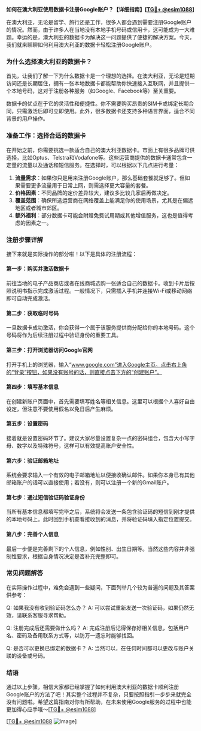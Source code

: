 **如何在澳大利亚使用数据卡注册Google账户？【详细指南】[[TG💪+ @esim1088](https://t.me/s/esim1088)]**

在澳大利亚，无论是留学、旅行还是工作，很多人都会遇到需要注册Google账户的情况。然而，由于许多人在当地没有本地手机号码或信用卡，这可能成为一大难题。幸运的是，澳大利亚的数据卡为解决这一问题提供了便捷的解决方案。今天，我们就来聊聊如何利用澳大利亚的数据卡轻松注册Google账户。

### **为什么选择澳大利亚的数据卡？**

首先，让我们了解一下为什么数据卡是一个理想的选择。在澳大利亚，无论是短期访问还是长期居住，拥有一张本地数据卡都能帮助你快速接入互联网，并且提供一个本地号码，这对于注册各种服务（如Google、Facebook等）至关重要。

数据卡的优点在于它的灵活性和便捷性。你不需要购买昂贵的SIM卡或绑定长期合同，只需激活后即可立即使用。此外，很多数据卡还支持多种语言界面，适合不同背景的用户操作。

### **准备工作：选择合适的数据卡**

在开始之前，你需要挑选一款适合自己的澳大利亚数据卡。市面上有很多品牌可供选择，比如Optus、Telstra和Vodafone等。这些运营商提供的数据卡通常包含一定量的流量以及通话和短信服务。在选择时，可以根据以下几点进行考量：

1. **流量需求**：如果你只是用来注册Google账户，那么基础套餐就足够了。但如果需要更多流量用于日常上网，则需选择更大容量的套餐。
2. **价格因素**：不同品牌的定价差异较大，建议多比较几家后再做决定。
3. **覆盖范围**：确保所选运营商在网络覆盖上能满足你的使用场景，尤其是在偏远地区或者城市郊区。
4. **额外福利**：部分数据卡可能会附赠免费试用期或其他增值服务，这也是值得考虑的因素之一。

### **注册步骤详解**

接下来就是实际操作的部分啦！以下是具体的注册流程：

#### **第一步：购买并激活数据卡**
前往当地的电子产品商店或者在线商城选购一张适合自己的数据卡。收到卡片后按照说明书指示完成激活过程。一般情况下，只需插入手机并连接Wi-Fi或移动网络即可自动完成激活。

#### **第二步：获取临时号码**
一旦数据卡成功激活，你会获得一个属于该服务提供商分配给你的本地号码。这个号码将作为后续注册过程中验证身份的重要工具。

#### **第三步：打开浏览器访问Google官网**
打开手机上的浏览器，输入“www.google.com”进入Google主页。点击右上角的“登录”按钮，如果没有账号的话，则直接点击下方的“创建账户”。

#### **第四步：填写基本信息**
在创建新账户页面中，首先需要填写姓名等相关信息。这里可以根据个人喜好自由设定，但注意不要使用假名以免日后产生麻烦。

#### **第五步：设置密码**
接着就是设置密码环节了。建议大家尽量设置复杂一点的密码组合，包含大小写字母、数字以及特殊符号，这样可以有效提高账户安全性。

#### **第六步：验证邮箱地址**
系统会要求输入一个有效的电子邮箱地址以便接收确认邮件。如果你本身已有其他邮箱账户的话可以直接使用；若没有，则可以注册一个新的Gmail账户。

#### **第七步：通过短信验证码验证身份**
当所有基本信息都填写完毕之后，系统将会发送一条包含验证码的短信到刚才提供的本地号码上。此时回到手机查看接收到的消息，并将验证码填入指定位置提交。

#### **第八步：完善个人信息**
最后一步便是完善剩下的个人信息，例如性别、出生日期等。当然这些内容并非强制性要求，根据自身情况决定是否补充完整即可。

### **常见问题解答**

在实际操作过程中，难免会遇到一些疑问，下面列举几个较为普遍的问题及其答案供参考：

Q: 如果我没有收到验证码怎么办？
A: 可以尝试重新发送一次验证码，如果仍然无效，请联系客服寻求帮助。

Q: 注册完成后还需要做什么吗？
A: 完成注册后记得保存好相关信息，包括用户名、密码及备用联系方式等，以防万一遗忘时能够找回。

Q: 是否可以更换已绑定的数据卡？
A: 当然可以，在任何时间都可以更改与账户关联的设备或号码。

### **结语**

通过以上步骤，相信大家都已经掌握了如何利用澳大利亚的数据卡顺利注册Google账户的方法了吧！其实整个过程并不复杂，只要按照指引一步步来就完全没有问题啦。希望这篇指南对你有所帮助，在未来使用Google服务的过程中也能更加得心应手哦～[[TG💪+ @esim1088](https://t.me/s/esim1088)] 

[[TG💪+ @esim1088](https://t.me/s/esim1088) ![Image](https://i.postimg.cc/4NQfJmqS/Snipaste-2025-05-13-00-14-12.png)]
